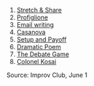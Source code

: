 1. [Stretch & Share](https://github.com/pamelafox/improvlists/wiki/Game:-Stretch-&-Share)
2. [Profiglione](https://github.com/pamelafox/improvlists/wiki/Game:-Profiglione)
3. [Email writing](https://github.com/pamelafox/improvlists/wiki/Game:-Email-Writing)
4. [Casanova](https://github.com/pamelafox/improvlists/wiki/Game:-Casanova)
5. [Setup and Payoff](https://github.com/pamelafox/improvlists/wiki/Game:-Setup-and-Payoff)
6. [Dramatic Poem](https://github.com/pamelafox/improvlists/wiki/Game:-Dramatic-Poem)
7. [The Debate Game](https://github.com/pamelafox/improvlists/wiki/Game:-The-Debate-Game)
8. [Colonel Kosai](https://github.com/pamelafox/improvlists/wiki/Game:-Colonel-Kosai-(Words-of-Wisdom))

Source: Improv Club, June 1